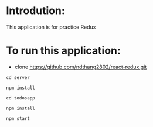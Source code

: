 # Introdution:
This application is for practice Redux
# To run this application:
- clone https://github.com/ndthang2802/react-redux.git
```
cd server

npm install

cd todosapp

npm install

npm start
```